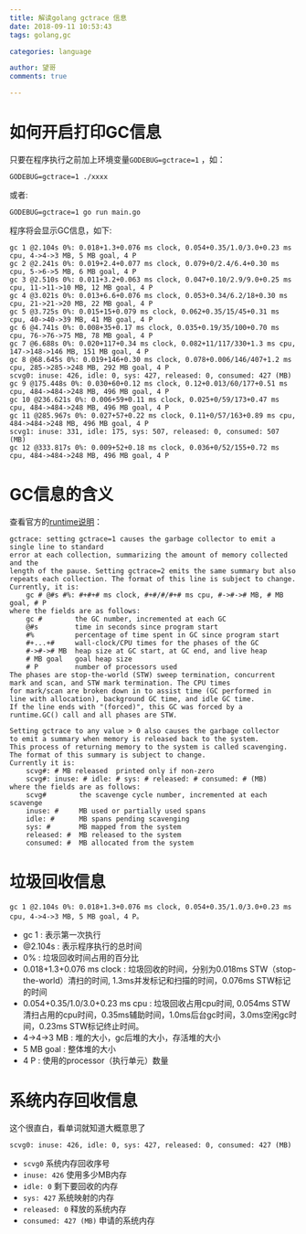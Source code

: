 ```yaml
---
title: 解读golang gctrace 信息
date: 2018-09-11 10:53:43
tags: golang,gc

categories: language

author: 望哥
comments: true

---
```




#  如何开启打印GC信息
只要在程序执行之前加上环境变量`GODEBUG=gctrace=1` ，如：
```
GODEBUG=gctrace=1 ./xxxx
```

或者:
```
GODEBUG=gctrace=1 go run main.go
```

程序将会显示GC信息，如下:

```
gc 1 @2.104s 0%: 0.018+1.3+0.076 ms clock, 0.054+0.35/1.0/3.0+0.23 ms cpu, 4->4->3 MB, 5 MB goal, 4 P
gc 2 @2.241s 0%: 0.019+2.4+0.077 ms clock, 0.079+0/2.4/6.4+0.30 ms cpu, 5->6->5 MB, 6 MB goal, 4 P
gc 3 @2.510s 0%: 0.011+3.2+0.063 ms clock, 0.047+0.10/2.9/9.0+0.25 ms cpu, 11->11->10 MB, 12 MB goal, 4 P
gc 4 @3.021s 0%: 0.013+6.6+0.076 ms clock, 0.053+0.34/6.2/18+0.30 ms cpu, 21->21->20 MB, 22 MB goal, 4 P
gc 5 @3.725s 0%: 0.015+15+0.079 ms clock, 0.062+0.35/15/45+0.31 ms cpu, 40->40->39 MB, 41 MB goal, 4 P
gc 6 @4.741s 0%: 0.008+35+0.17 ms clock, 0.035+0.19/35/100+0.70 ms cpu, 76->76->75 MB, 78 MB goal, 4 P
gc 7 @6.688s 0%: 0.020+117+0.34 ms clock, 0.082+11/117/330+1.3 ms cpu, 147->148->146 MB, 151 MB goal, 4 P
gc 8 @68.645s 0%: 0.019+146+0.30 ms clock, 0.078+0.006/146/407+1.2 ms cpu, 285->285->248 MB, 292 MB goal, 4 P
scvg0: inuse: 426, idle: 0, sys: 427, released: 0, consumed: 427 (MB)
gc 9 @175.448s 0%: 0.030+60+0.12 ms clock, 0.12+0.013/60/177+0.51 ms cpu, 484->484->248 MB, 496 MB goal, 4 P
gc 10 @236.621s 0%: 0.006+59+0.11 ms clock, 0.025+0/59/173+0.47 ms cpu, 484->484->248 MB, 496 MB goal, 4 P
gc 11 @285.967s 0%: 0.027+57+0.22 ms clock, 0.11+0/57/163+0.89 ms cpu, 484->484->248 MB, 496 MB goal, 4 P
scvg1: inuse: 331, idle: 175, sys: 507, released: 0, consumed: 507 (MB)
gc 12 @333.817s 0%: 0.009+52+0.18 ms clock, 0.036+0/52/155+0.72 ms cpu, 484->484->248 MB, 496 MB goal, 4 P
```

# GC信息的含义

查看官方的[runtime说明](https://golang.org/pkg/runtime/)：

```
gctrace: setting gctrace=1 causes the garbage collector to emit a single line to standard
error at each collection, summarizing the amount of memory collected and the
length of the pause. Setting gctrace=2 emits the same summary but also
repeats each collection. The format of this line is subject to change.
Currently, it is:
	gc # @#s #%: #+#+# ms clock, #+#/#/#+# ms cpu, #->#-># MB, # MB goal, # P
where the fields are as follows:
	gc #        the GC number, incremented at each GC
	@#s         time in seconds since program start
	#%          percentage of time spent in GC since program start
	#+...+#     wall-clock/CPU times for the phases of the GC
	#->#-># MB  heap size at GC start, at GC end, and live heap
	# MB goal   goal heap size
	# P         number of processors used
The phases are stop-the-world (STW) sweep termination, concurrent
mark and scan, and STW mark termination. The CPU times
for mark/scan are broken down in to assist time (GC performed in
line with allocation), background GC time, and idle GC time.
If the line ends with "(forced)", this GC was forced by a
runtime.GC() call and all phases are STW.

Setting gctrace to any value > 0 also causes the garbage collector
to emit a summary when memory is released back to the system.
This process of returning memory to the system is called scavenging.
The format of this summary is subject to change.
Currently it is:
	scvg#: # MB released  printed only if non-zero
	scvg#: inuse: # idle: # sys: # released: # consumed: # (MB)
where the fields are as follows:
	scvg#        the scavenge cycle number, incremented at each scavenge
	inuse: #     MB used or partially used spans
	idle: #      MB spans pending scavenging
	sys: #       MB mapped from the system
	released: #  MB released to the system
	consumed: #  MB allocated from the system
```

# 垃圾回收信息
```
gc 1 @2.104s 0%: 0.018+1.3+0.076 ms clock, 0.054+0.35/1.0/3.0+0.23 ms cpu, 4->4->3 MB, 5 MB goal, 4 P。
```

- gc 1 : 表示第一次执行
- @2.104s :  表示程序执行的总时间
- 0%  : 垃圾回收时间占用的百分比
- 0.018+1.3+0.076 ms clock :  垃圾回收的时间，分别为0.018ms STW（stop-the-world）清扫的时间, 1.3ms并发标记和扫描的时间，0.076ms STW标记的时间
- 0.054+0.35/1.0/3.0+0.23 ms cpu  : 垃圾回收占用cpu时间, 0.054ms STW清扫占用的cpu时间，0.35ms辅助时间，1.0ms后台gc时间，3.0ms空闲gc时间，0.23ms STW标记终止时间。
- 4->4->3 MB : 堆的大小，gc后堆的大小，存活堆的大小
- 5 MB goal  : 整体堆的大小
- 4 P  : 使用的processor（执行单元）数量

# 系统内存回收信息

这个很直白，看单词就知道大概意思了
```
scvg0: inuse: 426, idle: 0, sys: 427, released: 0, consumed: 427 (MB)
```
- `scvg0` 系统内存回收序号
- `inuse: 426` 使用多少MB内存
- `idle: 0` 剩下要回收的内存
- `sys: 427` 系统映射的内存
- `released: 0` 释放的系统内存
- `consumed: 427 (MB)` 申请的系统内存




